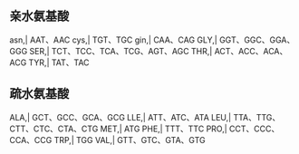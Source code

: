 ## 亲水氨基酸
asn,| AAT、AAC
cys,| TGT、TGC
gin,| CAA、CAG
GLY,| GGT、GGC、GGA、GGG
SER,| TCT、TCC、TCA、TCG、AGT、AGC
THR,| ACT、ACC、ACA、ACG
TYR,| TAT、TAC
## 疏水氨基酸
ALA,|  GCT、GCC、GCA、GCG
LLE,|  ATT、ATC、ATA
LEU,|  TTA、TTG、CTT、CTC、CTA、CTG
MET,|  ATG
PHE,| TTT、TTC
PRO,| CCT、CCC、CCA、CCG
TRP,| TGG
VAL,| GTT、GTC、GTA、GTG